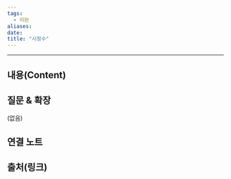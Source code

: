 ```yaml
---
tags:
  - 미완
aliases: 
date:
title: "시정수"
---
```


---

## 내용(Content)


## 질문 & 확장

(없음)

## 연결 노트

## 출처(링크)





